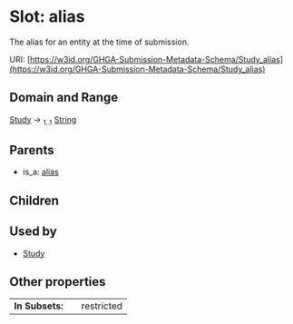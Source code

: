 
# Slot: alias


The alias for an entity at the time of submission.

URI: [https://w3id.org/GHGA-Submission-Metadata-Schema/Study_alias](https://w3id.org/GHGA-Submission-Metadata-Schema/Study_alias)


## Domain and Range

[Study](Study.md) &#8594;  <sub>1..1</sub> [String](types/String.md)

## Parents

 *  is_a: [alias](alias.md)

## Children


## Used by

 * [Study](Study.md)

## Other properties

|  |  |  |
| --- | --- | --- |
| **In Subsets:** | | restricted |


